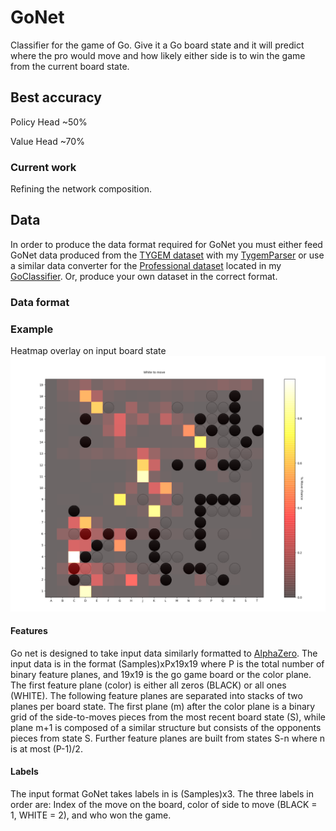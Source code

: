 # GoNet
Classifier for the game of Go. Give it a Go board state and it will predict where the pro would move and how likely either side is to win the game from the current board state. 

## Best accuracy
Policy Head ~50%

Value Head  ~70%

### Current work
Refining the network composition.

## Data
In order to produce the data format required for GoNet you must either feed GoNet data produced from the [TYGEM dataset](https://github.com/yenw/computer-go-dataset#1-tygem-dataset) with my [TygemParser](https://github.com/MaxCarlson/TygemParser) or use a similar data converter for the [Professional dataset](https://github.com/yenw/computer-go-dataset#1-tygem-dataset) located in my [GoClassifier](https://github.com/MaxCarlson/GoClassifier). Or, produce your own dataset in the correct format.

### Data format
### Example 
Heatmap overlay on input board state
![](https://raw.githubusercontent.com/MaxCarlson/GoNet/master/img/Examples/NetInOut.PNG)

#### Features
Go net is designed to take input data similarly formatted to [AlphaZero](https://applied-data.science/static/main/res/alpha_go_zero_cheat_sheet.png). The input data is in the format (Samples)xPx19x19 where P is the total number of binary feature planes, and 19x19 is the go game board or the color plane. The first feature plane (color) is either all zeros (BLACK) or all ones (WHITE). The following feature planes are separated into stacks of two planes per board state. The first plane (m) after the color plane is a binary grid of the side-to-moves pieces from the most recent board state (S), while plane m+1 is composed of a similar structure but consists of the opponents pieces from state S. Further feature planes are built from states S-n where n is at most (P-1)/2.

#### Labels
The input format GoNet takes labels in is (Samples)x3. The three labels in order are: Index of the move on the board, color of side to move (BLACK = 1, WHITE = 2), and who won the game.
